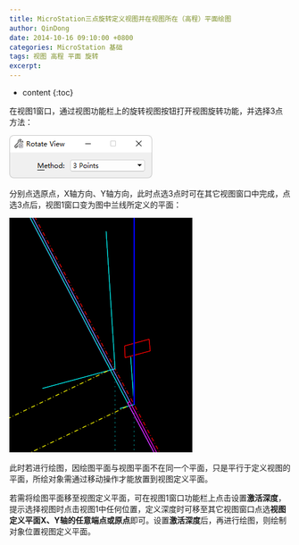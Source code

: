 ```yaml
---
title: MicroStation三点旋转定义视图并在视图所在（高程）平面绘图
author: QinDong
date: 2014-10-16 09:10:00 +0800
categories: MicroStation 基础
tags: 视图 高程 平面 旋转
excerpt: 
---
```

* content
{:toc}

在视图1窗口，通过视图功能栏上的旋转视图按钮打开视图旋转功能，并选择3点方法：

![](/img/2022/2022-10-30-09-45-59.png)

分别点选原点，X轴方向、Y轴方向，此时点选3点时可在其它视图窗口中完成，点选3点后，视图1窗口变为图中兰线所定义的平面：

![](/img/2022/2022-10-30-09-46-09.png)

此时若进行绘图，因绘图平面与视图平面不在同一个平面，只是平行于定义视图的平面，所绘对象需通过移动操作才能放置到视图定义平面。

若需将绘图平面移至视图定义平面，可在视图1窗口功能栏上点击设置**激活深度**，提示选择视图时点击视图1中任何位置，定义深度时可移至其它视图窗口点选**视图定义平面X、Y轴的任意端点或原点**即可。设置**激活深度**后，再进行绘图，则绘制对象位置视图定义平面。